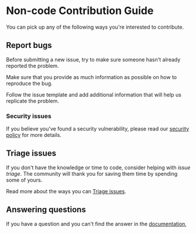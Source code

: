 # Non-code Contribution Guide

You can pick up any of the following ways you're interested to contribute.

## Report bugs

Before submitting a new issue, try to make sure someone hasn't already reported the problem.

Make sure that you provide as much information as possible on how to reproduce the bug.

Follow the issue template and add additional information that will help us replicate the problem.

### Security issues

If you believe you've found a security vulnerability, please read our [security policy](SECURITY.md) for more details.

## Triage issues

If you don't have the knowledge or time to code, consider helping with _issue triage_. The community will thank you for saving them time by spending some of yours.

Read more about the ways you can [Triage issues](https://github.com/KusionStack/community/blob/main/ISSUE_TRIAGE.md).

## Answering questions

If you have a question and you can't find the answer in the [documentation](./docs/),

